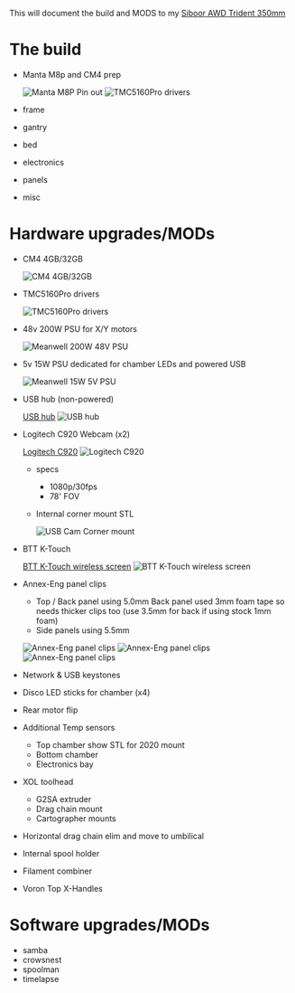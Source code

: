 This will document the build and MODS to my [Siboor AWD Trident 350mm](https://www.siboor.com/product/siboor-voron-trident/)
# The build
- Manta M8p and CM4 prep
  
  ![Manta M8P Pin out](assets/manta_pinout.png)
  ![TMC5160Pro drivers](assets/IMG_0334.JPG)
  
- frame
- gantry
- bed
- electronics
- panels
- misc
# Hardware upgrades/MODs
- CM4 4GB/32GB
  
  ![CM4 4GB/32GB](assets/CM4_4GB_32GB.jpg)
  
- TMC5160Pro drivers
  
  ![TMC5160Pro drivers](assets/TMC5160TPro.jpg)
  
- 48v 200W PSU for X/Y motors
  
  ![Meanwell 200W 48V PSU](assets/Meanwell_48v_200W.jpg)
  
- 5v 15W PSU dedicated for chamber LEDs and powered USB
  
  ![Meanwell 15W 5V PSU](assets/Meanwell_5v_15W.jpg)
  
- USB hub (non-powered)
  
  [USB hub](https://www.amazon.com/dp/B0CWNPTH8F?ref=ppx_yo2ov_dt_b_fed_asin_title)
  ![USB hub](assets/USB_Hub.jpg)
  
- Logitech C920 Webcam (x2)
  
  [Logitech C920](https://www.amazon.com/dp/B085TFF7M1?ref=ppx_yo2ov_dt_b_fed_asin_title&th=1)
  ![Logitech C920](assets/Logitech_C920.jpg)
  
  - specs
    - 1080p/30fps
    - 78' FOV
  - Internal corner mount STL
    
    ![USB Cam Corner mount](assets/IMG_0622.JPG)
    
- BTT K-Touch
  
  [BTT K-Touch wireless screen](https://www.amazon.com/dp/B0D4YTSLDZ?ref=ppx_yo2ov_dt_b_fed_asin_title)
  ![BTT K-Touch wireless screen](assets/BTT_KTouch.jpg)
  
- Annex-Eng panel clips
  - Top / Back panel using 5.0mm
    Back panel used 3mm foam tape so needs thicker clips too (use 3.5mm for back if using stock 1mm foam)
  - Side panels using 5.5mm
  
  ![Annex-Eng panel clips](assets/IMG_0588.JPG)
  ![Annex-Eng panel clips](assets/IMG_0591.JPG)
  ![Annex-Eng panel clips](assets/IMG_0607.JPG)
  
- Network & USB keystones
- Disco LED sticks for chamber (x4)
- Rear motor flip
- Additional Temp sensors
  - Top chamber
     show STL for 2020 mount
  - Bottom chamber
  - Electronics bay
- XOL toolhead
  - G2SA extruder
  - Drag chain mount
  - Cartographer mounts
- Horizontal drag chain elim and move to umbilical
- Internal spool holder
- Filament combiner
- Voron Top X-Handles
# Software upgrades/MODs
- samba
- crowsnest
- spoolman
- timelapse
